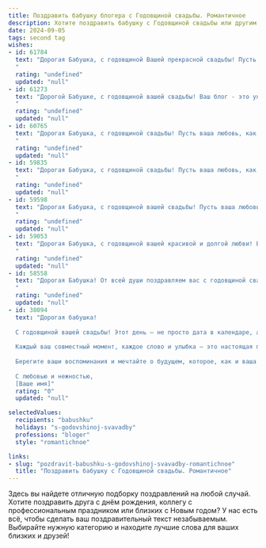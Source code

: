 ```yaml
---
title: Поздравить бабушку блогера с Годовщиной свадьбы. Романтичное
description: Хотите поздравить бабушку с Годовщиной свадьбы или другим праздником? Наш ИИ создаст незабываемое поздравление, а вы обязательно выделитесь среди других.  
date: 2024-09-05
tags: second tag
wishes:
- id: 61784
  text: "Дорогая Бабушка, с годовщиной Вашей прекрасной свадьбы! Пусть любовь, которая освещает Вашу жизнь, будет такой же яркой и нежной, как в день Вашего бракосочетания. Пусть каждый день приносит Вам радость, а Ваше блогерское творчество вдохновляет и радует Ваших подписчиков. Счастья Вам, здоровья и долгих лет в любви!
  "
  rating: "undefined"
  updated: "null"
- id: 61273
  text: "Дорогой Бабушке, с годовщиной вашей свадьбы! Ваш блог - это уже целая история любви, написанная яркими красками и искренними эмоциями. Пусть ваш путь будет таким же прекрасным, как и ваша любовь, полным счастья и нежности!
  "
  rating: "undefined"
  updated: "null"
- id: 60765
  text: "Дорогая Бабушка, с годовщиной свадьбы! Пусть ваша любовь, как винный букет, с каждым годом становится только крепче и ароматнее.  Желаю вам бесконечного счастья, нежности и ярких моментов, чтобы каждый день был наполнен теплом и любовью. С днем свадьбы, милые мои!
  "
  rating: "undefined"
  updated: "null"
- id: 59835
  text: "Дорогая Бабушка, с годовщиной свадьбы! Пусть ваша любовь, как и ваш блог, будет полна вдохновения, ярких красок и неиссякаемых эмоций! Желаю вам долгих лет счастья, нежности и взаимного обожания!
  "
  rating: "undefined"
  updated: "null"
- id: 59598
  text: "Дорогая Бабушка, с годовщиной вашей свадьбы! Пусть ваша любовь, как и ваши блоги, всегда будет яркой, интересной и вдохновляющей!
  "
  rating: "undefined"
  updated: "null"
- id: 59053
  text: "Дорогая Бабушка, с годовщиной вашей красивой и долгой любви! Вы – вдохновение для всех нас, настоящая пара, которая прошла через все трудности, сохраняя тепло и нежность друг к другу. Ваша история – прекрасный пример верности, заботы и понимания. Пусть каждый день вашей совместной жизни будет полон радости, счастья и любви!
  "
  rating: "undefined"
  updated: "null"
- id: 58558
  text: "Дорогая Бабушка! От всей души поздравляем вас с годовщиной свадьбы! Пусть эта дата станет еще одной страницей в вашей удивительной истории любви, полной нежности, верности и радости.  Желаем вам долгих лет жизни,  крепкого здоровья,  мира,  счастья и вдохновения!  Ваш блог – это источник тепла, мудрости и света для многих!
  "
  rating: "undefined"
  updated: "null"
- id: 38094
  text: "Дорогая бабушка!
  
  С годовщиной вашей свадьбы! Этот день — не просто дата в календаре, а целый мир, наполненный любовью и теплом, который вы создали вместе. Вы — настоящие мастера романтики, и ваша история вдохновляет нас всех.
  
  Каждый ваш совместный момент, каждое слово и улыбка — это настоящая поэзия жизни. Пусть ваша любовь продолжает расцветать, как самый яркий цветок, и приносить радость не только вам, но и всем вокруг. Вы — пример, как можно счастливо и гармонично жить вместе, и ваша мудрость безмерно ценна для нас.
  
  Берегите ваши воспоминания и мечтайте о будущем, которое, как и ваша любовь, станет только более прекрасным с каждым годом.
  
  С любовью и нежностью,
  [Ваше имя]"
  rating: "0"
  updated: "null"

selectedValues:
  recipients: "babushku"
  holidays: "s-godovshinoj-svavadby"
  professions: "bloger"
  style: "romantichnoe"

links:
- slug: "pozdravit-babushku-s-godovshinoj-svavadby-romantichnoe"
  title: "Поздравить бабушку с Годовщиной свадьбы. Романтичное"
---
```


Здесь вы найдете отличную подборку поздравлений на любой случай. 
Хотите поздравить друга с днём рождения, коллегу с профессиональным праздником или близких с Новым годом? У нас есть всё, чтобы сделать ваш поздравительный текст незабываемым. Выбирайте нужную категорию и находите лучшие слова для ваших близких и друзей!
